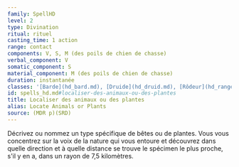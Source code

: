 ```yaml
---
family: SpellHD
level: 2
type: Divination
ritual: rituel
casting_time: 1 action
range: contact
components: V, S, M (des poils de chien de chasse)
verbal_component: V
somatic_component: S
material_component: M (des poils de chien de chasse)
duration: instantanée
classes: '[Barde](hd_bard.md), [Druide](hd_druid.md), [Rôdeur](hd_ranger.md)'
id: spells_hd.md#localiser-des-animaux-ou-des-plantes
title: Localiser des animaux ou des plantes
alias: Locate Animals or Plants
source: (MDR p)(SRD)
---
```


Décrivez ou nommez un type spécifique de bêtes ou de plantes. Vous vous concentrez sur la voix de la nature qui vous entoure et découvrez dans quelle direction et à quelle distance se trouve le spécimen le plus proche, s'il y en a, dans un rayon de 7,5 kilomètres.

